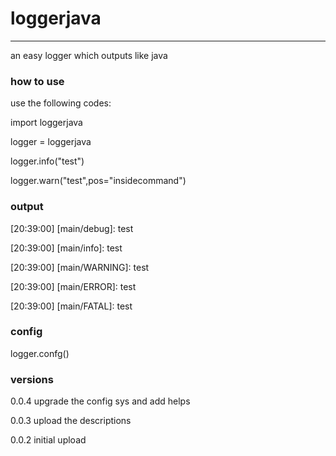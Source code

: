 # loggerjava

---
an easy logger which outputs like java
### how to use

use the following codes:

import loggerjava

logger = loggerjava

logger.info("test")

logger.warn("test",pos="insidecommand")

### output
[20:39:00] [main/debug]: test

[20:39:00] [main/info]: test

[20:39:00] [main/WARNING]: test

[20:39:00] [main/ERROR]: test

[20:39:00] [main/FATAL]: test

### config

logger.confg()

### versions

0.0.4 upgrade the config sys and add helps

0.0.3 upload the descriptions

0.0.2 initial upload